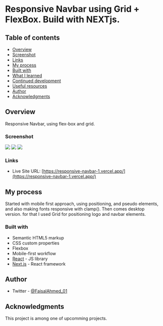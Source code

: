 # Responsive Navbar using Grid + FlexBox. Build with NEXTjs.

## Table of contents

  - [Overview](#overview)
  - [Screenshot](#screenshot)
  - [Links](#links)
  - [My process](#my-process)
  - [Built with](#built-with)
  - [What I learned](#what-i-learned)
  - [Continued development](#continued-development)
  - [Useful resources](#useful-resources)
  - [Author](#author)
  - [Acknowledgments](#acknowledgments)

## Overview
Responsive Navbar, using flex-box and grid.


### Screenshot

![](./public/1.png)
![](./public/2.png)
![](./public/3.png)

### Links

- Live Site URL: [https://responsive-navbar-1.vercel.app/](https://responsive-navbar-1.vercel.app/)

## My process

Started with mobile first approach, using positioning, and pseudo elements, and also making fonts responsive with clamp().
Then comes desktop version. for that I used Grid for positioning logo and navbar elements.

### Built with

- Semantic HTML5 markup
- CSS custom properties
- Flexbox
- Mobile-first workflow
- [React](https://reactjs.org/) - JS library
- [Next.js](https://nextjs.org/) - React framework

## Author

- Twitter - [@FaisalAhmed_01](https://www.twitter.com/FaisalAhmed_01)

## Acknowledgments
This project is among one of upcomming projects.
